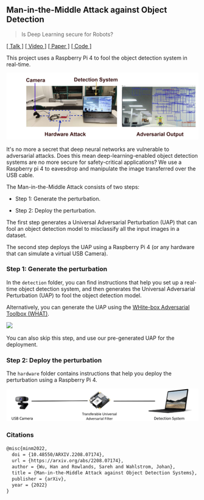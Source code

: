 ## Man-in-the-Middle Attack against Object Detection

> Is Deep Learning secure for Robots?

[[ Talk ]](https://minm.wuhanstudio.uk) [[ Video ]](https://youtu.be/OvIpe-R3ZS8) [[ Paper ]](https://arxiv.org/abs/2208.07174) [[ Code ]](https://github.com/wuhanstudio/adversarial-camera)


This project uses a Raspberry Pi 4 to fool the object detection system in real-time. 

![](doc/demo.jpg)

It's no more a secret that deep neural networks are vulnerable to adversarial attacks. Does this mean deep-learning-enabled object detection systems are no more secure for safety-critical applications? We use a Raspberry pi 4 to eavesdrop and manipulate the image transferred over the USB cable.

The Man-in-the-Middle Attack consists of two steps:

- Step 1: Generate the perturbation.

- Step 2: Deploy the perturbation.

The first step generates a Universal Adversarial Perturbation (UAP) that can fool an object detection model to misclassify all the input images in a dataset.

The second step deploys the UAP using a Raspberry Pi 4 (or any hardware that can simulate a virtual USB Camera).



### Step 1: Generate the perturbation

In the `detection` folder, you can find instructions that help you set up a real-time object detection system, and then generates the Universal Adversarial Perturbation (UAP) to fool the object detection model.

Alternatively, you can generate the UAP using the [WHite-box Adversarial Toolbox (WHAT)](https://github.com/wuhanstudio/whitebox-adversarial-toolbox).

<img src="https://camo.githubusercontent.com/1aa1ac6b346540aa672c2f89fe93dc2e23ee478331fe9ad0f1c26d527fcdad8f/68747470733a2f2f776861742e777568616e73747564696f2e756b2f696d616765732f776861742e706e67" width="30%" />

You can also skip this step, and use our pre-generated UAP for the deployment.




### Step 2: Deploy the perturbation

The `hardware` folder contains instructions that help you deploy the perturbation using a Raspberry Pi 4.

![](doc/demo.png)



### Citations

```
@misc{minm2022,
  doi = {10.48550/ARXIV.2208.07174},
  url = {https://arxiv.org/abs/2208.07174},
  author = {Wu, Han and Rowlands, Sareh and Wahlstrom, Johan},
  title = {Man-in-the-Middle Attack against Object Detection Systems},
  publisher = {arXiv},
  year = {2022}
}
```

